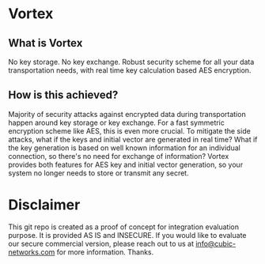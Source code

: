 # Vortex
## What is Vortex
No key storage. No key exchange. Robust security scheme for all your data transportation needs, with real time key calculation based AES encryption.

## How is this achieved?
Majority of security attacks against encrypted data during transportation happen around key storage or key exchange. For a fast symmetric encryption scheme like AES, this is even more crucial. To mitigate the side attacks, what if the keys and initial vector are generated in real time? What if the key generation is based on well known information for an individual connection, so there's no need for exchange of information? Vortex provides both features for AES key and initial vector generation, so your system no longer needs to store or transmit any secret.

# Disclaimer
This git repo is created as a proof of concept for integration evaluation purpose. It is provided AS IS and INSECURE. If you would like to evaluate our secure commercial version, please reach out to us at info@cubic-networks.com for more information. Thanks.
